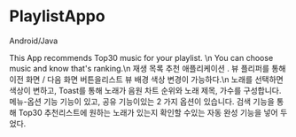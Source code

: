 # PlaylistAppo
Android/Java 

This App recommends Top30 music for your playlist. \n
You can choose music and know that's ranking.\n
재생 목록 추천 애플리케이션
.
뷰 플리퍼를 통해 이전 화면 / 다음 화면 버튼을리스트 뷰 배경 색상 변경이 가능하다.\n
노래를 선택하면 색상이 변하고, Toast를 통해 노래가 음원 차트 순위와 노래 제목, 가수를 구성합니다.
메뉴-옵션 기능 기능이 있고, 공유 기능이있는 2 가지 옵션이 있습니다. 검색 기능을 통해 Top30 추천리스트에 원하는 노래가 있는지
확인할 수있는 자동 완성 기능을 넣어 두었다.
